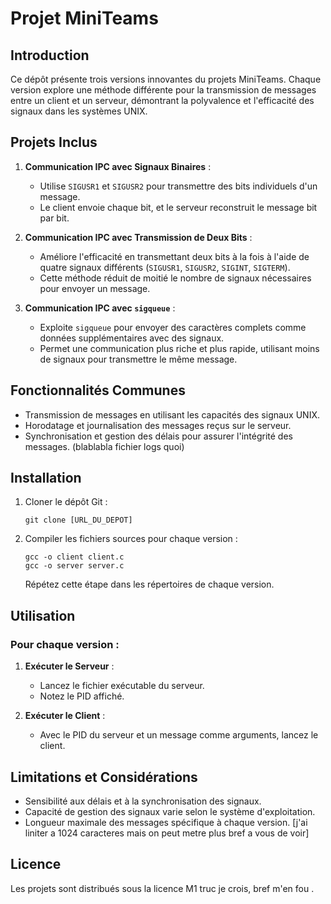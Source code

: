 # Projet MiniTeams

## Introduction

Ce dépôt présente trois versions innovantes du projets MiniTeams. Chaque version explore une méthode différente pour la transmission de messages entre un client et un serveur, démontrant la polyvalence et l'efficacité des signaux dans les systèmes UNIX.

## Projets Inclus

1. **Communication IPC avec Signaux Binaires** :
   - Utilise `SIGUSR1` et `SIGUSR2` pour transmettre des bits individuels d'un message.
   - Le client envoie chaque bit, et le serveur reconstruit le message bit par bit.

2. **Communication IPC avec Transmission de Deux Bits** :
   - Améliore l'efficacité en transmettant deux bits à la fois à l'aide de quatre signaux différents (`SIGUSR1`, `SIGUSR2`, `SIGINT`, `SIGTERM`).
   - Cette méthode réduit de moitié le nombre de signaux nécessaires pour envoyer un message.

3. **Communication IPC avec `sigqueue`** :
   - Exploite `sigqueue` pour envoyer des caractères complets comme données supplémentaires avec des signaux.
   - Permet une communication plus riche et plus rapide, utilisant moins de signaux pour transmettre le même message.

## Fonctionnalités Communes

- Transmission de messages en utilisant les capacités des signaux UNIX.
- Horodatage et journalisation des messages reçus sur le serveur.
- Synchronisation et gestion des délais pour assurer l'intégrité des messages. (blablabla fichier logs quoi)

## Installation

1. Cloner le dépôt Git :
   ```
   git clone [URL_DU_DEPOT]
   ```

2. Compiler les fichiers sources pour chaque version :
   ```
   gcc -o client client.c
   gcc -o server server.c
   ```
   Répétez cette étape dans les répertoires de chaque version.

## Utilisation

### Pour chaque version :

1. **Exécuter le Serveur** :
   - Lancez le fichier exécutable du serveur.
   - Notez le PID affiché.

2. **Exécuter le Client** :
   - Avec le PID du serveur et un message comme arguments, lancez le client.

## Limitations et Considérations

- Sensibilité aux délais et à la synchronisation des signaux.
- Capacité de gestion des signaux varie selon le système d'exploitation.
- Longueur maximale des messages spécifique à chaque version. [j'ai liniter a 1024 caracteres mais on peut metre plus bref a vous de voir]

## Licence

Les projets sont distribués sous la licence M1 truc je crois, bref m'en fou .
